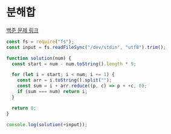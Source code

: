 # 분해합

[백준 문제 링크](https://www.acmicpc.net/problem/2231)

```javascript
const fs = require("fs");
const input = fs.readFileSync("/dev/stdin", "utf8").trim();

function solution(num) {
  const start = num - num.toString().length * 9;

  for (let i = start; i < num; i += 1) {
    const arr = i.toString().split("");
    const sum = i + arr.reduce((p, c) => p + +c, 0);
    if (sum === num) return i;
  }

  return 0;
}

console.log(solution(+input));
```
